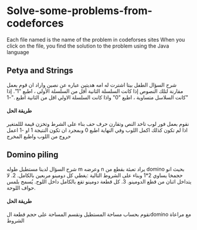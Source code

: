 # Solve-some-problems-from-codeforces
Each file named is the name of the problem in codeforses sites
When you click on the file, you find the solution to the problem using the Java language

## Petya and Strings
شرح السؤال
الطفل بيتا اشترت له امه هديتين عباره عن نصين واراد ان قوم بعمل مقارنة لتلك النصوص إذا كانت السلسلة الثانية أقل من السلسلة الأولى ، اطبع "1". إذا كانت السلاسل متساوية ، اطبع "0" واذا كانت السلسلة الاولي اقل من الثانية اطبع ."-1" 
#### طريقة الحل 
نقوم بعمل فور لوب تاخد النص وتقارن حرف حف بناء على الشرط وتخزن قيمة لللمتغير
اذا لم تكون كذلك اكمل اللوب وفي النهاية اطبع 0
وبمجرد ان تكون النتيجة 1 او -1 اعمل حروج من اللوب واطبع المخرج 
## Domino piling 
شرح السؤال 
لدينا مستطيل طوله m وعرضه n يراد تعبئة بقطع من domino بحيث انو حجمخا يساوي 2*1 وبناء على الشروط التالية :يغطي كل دومينو مربعين بالكامل. 2. لا يتداخل اثنان من قطع الدومينو. 3. كل قطعة دومينو تقع بالكامل داخل اللوح. يُسمح بلمس حواف اللوحة.
#### طريقة الحل
نقوم بحساب مساحة المستطيل ونقسم المساحة على حجم قطعة الdomino مع مراعاة الشروط  
